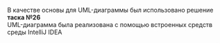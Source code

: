 <pr>В качестве основы для UML-диаграммы был использовано решение <b>таска №26</b></br></pr>
<pr>UML-диаграмма была реализована с помощью встроенных средств среды IntelliJ IDEA</pr>